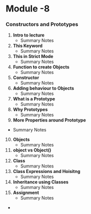 # Module -8

### Constructors and Prototypes

1. **Intro to lecture** 
   - Summary Notes  
2. **This Keyword**
   - Summary Notes 
3. **This in Strict Mode**
   - Summary Notes 
4. **Function to create Objects**
   - Summary Notes 
5. **Constructor**
   - Summary Notes 
6. **Adding behaviour to Objects**
   - Summary Notes 
7. **What is a Prototype**
   - Summary Notes 
8. **Why Prototypes**
   - Summary Notes 
9.  **More Properties around Prototype**
   - Summary Notes 
10. **Objects**
    - Summary Notes 
11. **object vs Object()**
    - Summary Notes 
12. **Class**
    - Summary Notes 
13. **Class Expressions and Hoisitng**
    - Summary Notes 
14. **Inheritance using Classes**
    - Summary Notes 
15. **Assignment**
    - Summary Notes 
  - 